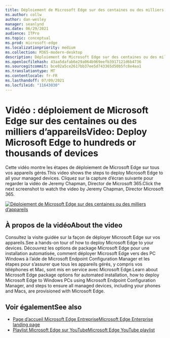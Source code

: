 ```yaml
---
title: Déploiement de Microsoft Edge sur des centaines ou des milliers d’appareils
ms.author: collw
author: dan-wesley
manager: seanlynd
ms.date: 06/29/2021
audience: ITPro
ms.topic: conceptual
ms.prod: microsoft-edge
ms.localizationpriority: medium
ms.collection: M365-modern-desktop
description: Déploiement de Microsoft Edge sur des centaines ou des milliers d’appareils
ms.openlocfilehash: 43aa5dafab6e29a064b969eefb3917121d6b4736
ms.sourcegitcommit: bce02a5ce2617bb37ee5d743365d50b5fc8e4aa1
ms.translationtype: MT
ms.contentlocale: fr-FR
ms.lasthandoff: 07/09/2021
ms.locfileid: "11643030"
---
```

# <a name="video-deploy-microsoft-edge-to-hundreds-or-thousands-of-devices"></a><span data-ttu-id="e1241-103">Vidéo : déploiement de Microsoft Edge sur des centaines ou des milliers d’appareils</span><span class="sxs-lookup"><span data-stu-id="e1241-103">Video: Deploy Microsoft Edge to hundreds or thousands of devices</span></span>

<span data-ttu-id="e1241-104">Cette vidéo montre les étapes de déploiement de Microsoft Edge sur tous vos appareils gérés.</span><span class="sxs-lookup"><span data-stu-id="e1241-104">This video shows the steps to deploy Microsoft Edge to all your managed devices.</span></span> <span data-ttu-id="e1241-105">Cliquez sur la capture d’écran suivante pour regarder la vidéo de Jeremy Chapman, Director de Microsoft 365.</span><span class="sxs-lookup"><span data-stu-id="e1241-105">Click the next screenshot to watch the video by Jeremy Chapman, Director Microsoft 365.</span></span>

[![Déploiement de Microsoft Edge sur des centaines ou des milliers d’appareils](media/microsoft-edge-video-deploy/0.png)](http://www.youtube.com/watch?v=o90UsN6g6NE "Deploy Microsoft Edge to hundreds or thousands of devices")

## <a name="about-the-video"></a><span data-ttu-id="e1241-107">À propos de la vidéo</span><span class="sxs-lookup"><span data-stu-id="e1241-107">About the video</span></span>

<span data-ttu-id="e1241-108">Consultez la visite guidée sur la façon de déployer Microsoft Edge sur vos appareils.</span><span class="sxs-lookup"><span data-stu-id="e1241-108">See a hands-on tour of how to deploy Microsoft Edge to your devices.</span></span> <span data-ttu-id="e1241-109">Découvrez les options de package Microsoft Edge pour une installation automatisée, comment déployer Microsoft Edge vers des PC Windows à l’aide de Microsoft Endpoint Configuration Manager et les étapes pour s’assurer que tous les appareils gérés, y compris vos téléphones et Mac, sont mis en service avec Microsoft Edge.</span><span class="sxs-lookup"><span data-stu-id="e1241-109">Learn about Microsoft Edge package options for automated installation, how to deploy Microsoft Edge to Windows PCs using Microsoft Endpoint Configuration Manager, and steps to ensure all managed devices, including your phones and Macs, are provisioned with Microsoft Edge.</span></span>

## <a name="see-also"></a><span data-ttu-id="e1241-110">Voir également</span><span class="sxs-lookup"><span data-stu-id="e1241-110">See also</span></span>

- [<span data-ttu-id="e1241-111">Page d’accueil Microsoft Edge Entreprise</span><span class="sxs-lookup"><span data-stu-id="e1241-111">Microsoft Edge Enterprise landing page</span></span>](https://aka.ms/EdgeEnterprise)
- [<span data-ttu-id="e1241-112">Playlist Microsoft Edge sur YouTube</span><span class="sxs-lookup"><span data-stu-id="e1241-112">Microsoft Edge YouTube playlist</span></span>](https://www.youtube.com/playlist?list=PLXtHYVsvn_b-uXh1tMeYpT-0iD8tD3tFy)
